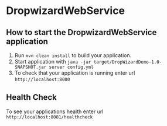 # DropwizardWebService

How to start the DropwizardWebService application
---

1. Run `mvn clean install` to build your application.
1. Start application with `java -jar target/DropWizardDemo-1.0-SNAPSHOT.jar server config.yml`
1. To check that your application is running enter url `http://localhost:8080`

Health Check
---

To see your applications health enter url `http://localhost:8081/healthcheck`
